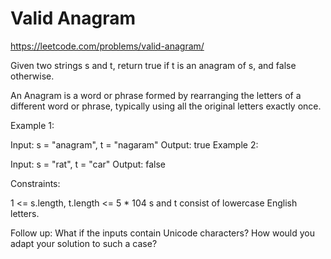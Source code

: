 # Valid Anagram

<https://leetcode.com/problems/valid-anagram/>

Given two strings s and t, return true if t is an anagram of s, and false otherwise.

An Anagram is a word or phrase formed by rearranging the letters of a different word or phrase, typically using all the original letters exactly once.

Example 1:

Input: s = "anagram", t = "nagaram"
Output: true
Example 2:

Input: s = "rat", t = "car"
Output: false

Constraints:

1 <= s.length, t.length <= 5 * 104
s and t consist of lowercase English letters.

Follow up: What if the inputs contain Unicode characters? How would you adapt your solution to such a case?
